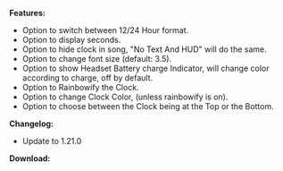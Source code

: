 **Features:**
- Option to switch between 12/24 Hour format.
- Option to display seconds.
- Option to hide clock in song, "No Text And HUD" will do the same.
- Option to change font size (default: 3.5).
- Option to show Headset Battery charge Indicator, will change color according to charge, off by default.
- Option to Rainbowify the Clock.
- Option to change Clock Color, (unless rainbowify is on).
- Option to choose between the Clock being at the Top or the Bottom.

__**Changelog:**__
- Update to 1.21.0

__**Download:**__